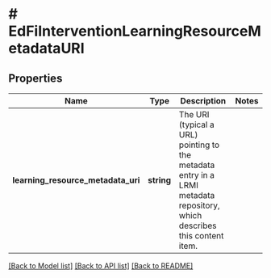 # # EdFiInterventionLearningResourceMetadataURI

## Properties

Name | Type | Description | Notes
------------ | ------------- | ------------- | -------------
**learning_resource_metadata_uri** | **string** | The URI (typical a URL) pointing to the metadata entry in a LRMI metadata repository, which describes this content item. |

[[Back to Model list]](../../README.md#models) [[Back to API list]](../../README.md#endpoints) [[Back to README]](../../README.md)
